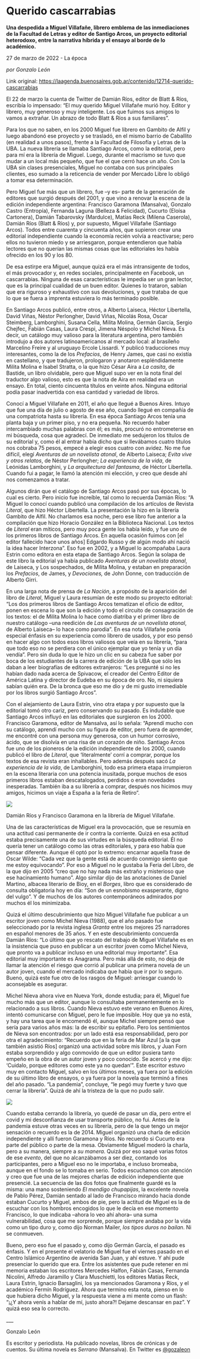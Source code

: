 # Querido cascarrabias

**Una despedida a Miguel Villafañe, librero emblema de las inmediaciones de la Facultad de Letras y editor de Santigo Arcos, un proyecto editorial heterodoxo, entre la narrativa híbrida y el ensayo al borde de lo académico.**

27 de marzo de 2022 - La época

_por Gonzalo León_

Link original: https://laagenda.buenosaires.gob.ar/contenido/12714-querido-cascarrabias



El 22 de marzo la cuenta de Twitter de Damián Ríos, editor de Blatt & Ríos, escribía lo impensado: “El muy querido Miguel Villafañe murió hoy. Editor y librero, muy generoso y muy inteligente. Los que fuimos sus amigos lo vamos a extrañar. Un abrazo de todo Blatt & Ríos a sus familiares”.




Para los que no saben, en los 2000 Miguel fue librero en Gambito de Alfil y luego abandonó ese proyecto y se trasladó, en el mismo barrio de Caballito (en realidad a unos pasos), frente a la Facultad de Filosofía y Letras de la UBA. La nueva librería se llamaba Santiago Arcos, como la editorial, pero para mí era la librería de Miguel. Luego, durante el macrismo se tuvo que mudar a un local más pequeño, que fue el que cerró hace un año. Con la UBA sin clases presenciales, Miguel no contaba con sus principales clientes, eso sumado a la reticencia de vender por Mercado Libre lo obligó a tomar esa determinación.




Pero Miguel fue más que un librero, fue –y es– parte de la generación de editores que surgió después del 2001, y que vino a renovar la escena de la edición independiente argentina: Francisco Garamona (Mansalva), Gonzalo Castro (Entropía), Fernanda Laguna (Belleza & Felicidad), Cucurto (Eloísa Cartonera), Damián Tabarovsky (Mardulce), Matías Reck (Milena Caserola), Damián Ríos (Blatt & Ríos) y, por supuesto, Miguel Villafañe (Santiago Arcos). Todos entre cuarenta y cincuenta años, que supieron crear una editorial independiente cuando la economía recién volvía a reactivarse; pero ellos no tuvieron miedo y se arriesgaron, porque entendieron que había lectores que no querían las mismas cosas que las editoriales les había ofrecido en los 90 y los 80.




De esa estirpe era Miguel, aunque quizá era el más intransigente de todos, el más provocador y, en redes sociales, principalmente en Facebook, un cascarrabias. Ninguna de esas características le impedía ser un gran lector, que es la principal cualidad de un buen editor. Quienes lo trataron, sabían que era riguroso y exhaustivo con sus devoluciones, y que trataba de que lo que se fuera a imprenta estuviera lo más terminado posible.




En Santiago Arcos publicó, entre otros, a Alberto Laiseca, Héctor Libertella, David Viñas, Néstor Perlongher, David Viñas, Nicolás Rosa, Oscar Steimberg, Lamborghini, Susana Cella, Milita Molina, Germán García, Sergio Chejfec, Fabián Casas, Laura Crespi, Jimena Néspolo y Michel Nieva. Es decir, un catálogo muy valioso para la literatura argentina, pero también introdujo a dos autores latinoamericanos al mercado local: al brasileño Marcelino Freire y al uruguayo Ercole Lissardi. Y publicó traducciones muy interesantes, como la de los *Prefacios*, de Henry James, que casi no existía en castellano, y que tradujeron, prologaron y anotaron espléndidamente Milita Molina e Isabel Stratta, o la que hizo César Aira a *La casita*, de Bastide, un libro olvidable, pero que Miguel supo ver en la nota final del traductor algo valioso, esto es que la nota de Aira en realidad era un ensayo. En total, ciento cincuenta títulos en veinte años. Ninguna editorial podía pasar inadvertida con esa cantidad y variedad de libros.




Conocí a Miguel Villafañe en 2011, el año que llegué a Buenos Aires. Intuyo que fue una día de julio o agosto de ese año, cuando llegué en compañía de una compatriota hasta su librería. En esa época Santiago Arcos tenía una planta baja y un primer piso, y no era pequeña. No recuerdo haber intercambiado muchas palabras con él; es más, procuró no entrometerse en mi búsqueda, cosa que agradecí. De inmediato me sedujeron los títulos de su editorial y, como él al entrar había dicho que si llevábamos cuatro títulos nos cobraba 75 pesos, empecé a elegir esos cuatro con avidez. No me fue difícil, elegí *Aventuras de un novelista atonal*, de Alberto Laiseca; *Evita vive y otros relatos*, de Néstor Perlongher; *La experiencia de la vida*, de Leónidas Lamborghini, y *La arquitectura del fantasma*, de Héctor Libertella. Cuando fui a pagar, le llamó la atención mi elección, y creo que desde ahí nos comenzamos a tratar.




Algunos dirán que el catálogo de Santiago Arcos pasó por sus épocas, lo cual es cierto. Pero inicio fue increíble, tal como lo recuerda Damián Ríos: “A Miguel lo conocí cuando publicó una compilación de los artículos de Revista *Literal*, que hizo Héctor Libertella. La presentación la hizo en la librería Gambito de Alfil. No charlamos esa noche, pero ese libro fue anterior a la compilación que hizo Horacio González en la Biblioteca Nacional. Los textos de *Literal* eran míticos, pero muy poca gente los había leído, y fue uno de los primeros libros de Santiago Arcos. En aquella ocasión fuimos con [el editor fallecido hace unos años] Edgardo Russo y de algún modo ahí nació la idea hacer Interzona”. Eso fue en 2002, y a Miguel lo acompañaba Laura Estrin como editora en esta etapa de Santiago Arcos. Según la solapa de este libro la editorial ya había publicado *Aventuras de un novelista atonal*, de Laiseca, y Los sospechados, de Milita Molina, y estaban en preparación los *Prefacios*, de James, y *Devociones,* de John Donne, con traducción de Alberto Girri.




En una larga nota de prensa de *La Nación*, a propósito de la aparición del libro de *Literal*, Miguel y Laura resumían de este modo su proyecto editorial: “Los dos primeros libros de Santiago Arcos tematizan el oficio de editor, ponen en escena lo que son la edición y todo el circuito de consagración de los textos: el de Milita Molina lo hace como diatriba y el primer libro de nuestro catálogo –una reedición de *Las aventuras de un novelista atonal*, de Alberto Laiseca– lo hace como parodia”. En esa nota Villafañe ponía especial énfasis en su experiencia como librero de usados, y por eso pensó en hacer algo con todos esos libros valiosos que veía en su librería, “para que todo eso no se perdiera con el único ejemplar que yo tenía y un día vendía”. Pero sin duda lo que le hizo un clic en su cabeza fue saber por boca de los estudiantes de la carrera de edición de la UBA que sólo les daban a leer biografías de editores extranjeros: “Les pregunté si no les habían dado nada acerca de Spivacow, el creador del Centro Editor de América Latina y director de Eudeba en su época de oro. No, ni siquiera sabían quién era. De la bronca que eso me dio y de mi gusto irremediable por los libros surgió Santiago Arcos”.




Con el alejamiento de Laura Estrin, vino otra etapa y por supuesto que la editorial tomó otro cariz, pero conservando su pasado. Es indudable que Santiago Arcos influyó en las editoriales que surgieron en los 2000. Francisco Garamona, editor de Mansalva, así lo señala: “Aprendí mucho con su catálogo, aprendí mucho con su figura de editor, pero fuera de aprender, me encontré con una persona muy generosa, con un humor corrosivo, ácido, que se disolvía en una risa de un corazón de niño. Santiago Arcos fue uno de los pioneros de la edición independiente de los 2000, cuando publicó el libro de *Literal*, que ‘literalmente’ corrí a comprar, porque los textos de esa revista eran inhallables. Pero además después sacó *La experiencia de la vida*, de Lamborghini, todo esa primera etapa irrumpieron en la escena literaria con una potencia inusitada, porque muchos de esos primeros libros estaban descatalogados, perdidos o eran novedades inesperadas. También iba a su librería a comprar, después nos hicimos muy amigos, hicimos un viaje a España a la feria de Retiro”.




![](https://cdn.feater.me/files/images/181513/90ac7387-cfad-4826-9804-79195b5669c9.jpg)




Damián Ríos y Francisco Garamona en la librería de Miguel Villafañe.




Una de las características de Miguel era la provocación, que se resumía en una actitud casi permanente de ir contra la corriente. Quizá en esa actitud estaba precisamente una de sus virtudes en la búsqueda editorial. Él no quería tener un catálogo como las otras editoriales, y para eso había que pensar diferente. Aunque él optó por lo extremo: encarnar aquella frase de Oscar Wilde: “Cada vez que la gente está de acuerdo conmigo siento que me estoy equivocando”. Por eso a Miguel no le gustaba la Feria del Libro, de la que dijo en 2005 “creo que no hay nada más extraño y misterioso que ese hacinamiento humano”. Algo similar dijo de las anotaciones de Daniel Martino, albacea literario de Bioy, en el *Borges*, libro que es considerado de consulta obligatoria hoy en día: “Son de un esnobismo exasperante, digno del vulgo”. Y de muchos de los autores contemporáneos admirados por muchos él los minimizaba.




Quizá el último descubrimiento que hizo Miguel Villafañe fue publicar a un escritor joven como Michel Nieva (1988), que el año pasado fue seleccionado por la revista inglesa *Granta* entre los mejores 25 narradores en español menores de 35 años. Y en este descubrimiento concuerda Damián Ríos: “Lo último que yo rescato del trabajo de Miguel Villafañe es en la insistencia que puso en publicar a un escritor joven como Michel Nieva, que pronto va a publicar incluso en una editorial muy importante”. Esa editorial muy importante es Anagrama. Pero más allá de esto, no deja de llamar la atención el riesgo que corrió al publicar una primera novela de un autor joven, cuando el mercado indicaba que había que ir por lo seguro. Bueno, quizá este fue otro de los rasgos de Miguel: arriesgar cuando lo aconsejable es asegurar.




Michel Nieva ahora vive en Nueva York, donde estudia; para él, Miguel fue mucho más que un editor, aunque lo consultaba permanentemente en lo relacionado a sus libros. Cuando Nieva estuvo este verano en Buenos Aires, intentó comunicarse con Miguel, pero le fue imposible. Hoy que ya no está, y hay una tarea que le encomendó él, aunque Michel siempre pensó que sería para varios años más: la de escribir su epitafio. Pero los sentimientos de Nieva son encontrados: por un lado está esa responsabilidad, pero por otra el agradecimiento: “Recuerdo que en la feria de Mar Azul [a la que también asistió Ríos] organizó una actividad sobre mis libros, y Juan Forn estaba sorprendido y algo conmovido de que un editor pusiera tanto empeño en la obra de un autor joven y poco conocido. Se acercó y me dijo: ‘Cuidalo, porque editores como este ya no quedan’”. Este escritor estuvo muy en contacto Miguel, salvo en los últimos meses, ya fuera por la edición de su último libro de ensayos, o ya fuera por la novela que terminó a fines del año pasado. “La pandemia”, concluye, “le pegó muy fuerte y tuvo que cerrar la librería”. Quizá de ahí la tristeza de la que no pudo salir.




![](https://cdn.feater.me/files/images/181521/c5485457-57aa-43d1-b6dc-112333ca8279.png)




Cuando estaba cerrando la librería, yo quedé de pasar un día, pero entre el covid y mi desconfianza de usar transporte público, no fui. Antes de la pandemia estuve otras veces en su librería, pero de la que tengo un mejor sensación o recuerdo es la de 2014. Miguel organizó una charla de edición independiente y allí fueron Garamona y Ríos. No recuerdo si Cucurto era parte del público o parte de la mesa. Obviamente Miguel moderó la charla, pero a su manera, siempre a *su manera*. Quizá por eso saqué varias fotos de ese *evento*, del que no alcanzábamos a ser diez, contando los participantes, pero a Miguel eso no le importaba, e incluso bromeaba, aunque en el fondo se lo tomaba en serio. Todos escuchamos con atención y creo que fue una de las mejores charlas de edición independiente que presencié. La secuencia de las dos fotos que finalmente guardé es la misma: una mano sosteniendo *El mendigo chupapijas*, la excelente novela de Pablo Pérez, Damián sentado al lado de Francisco mirando hacia donde estaban Cucurto y Miguel, ambos de pie, pero la actitud de Miguel es la de escuchar con los hombros encogidos lo que le decía en ese momento Francisco, lo que indicaba –ahora lo veo ahí ahora– una suma vulnerabilidad, cosa que me sorprende, porque siempre andaba por la vida como un tipo duro y, como dijo Norman Mailer, *los tipos duros no bailan*. Ni se conmueven.




Bueno, pero eso fue el pasado y, como dijo Germán García, el pasado es énfasis. Y en el presente el velatorio de Miguel fue el viernes pasado en el Centro Islámico Argentino de avenida San Juan, y ahí estuve. Y ahí pude presenciar lo querido que era. Entre los asistentes que pude retener en mi memoria estaban los escritores Mercedes Halfon, Fabián Casas, Fernanda Nicolini, Alfredo Jaramillo y Clara Muschietti, los editores Matías Reck, Laura Estrin, Ignacio Barsaglini, los ya mencionados Garamona y Ríos, y el académico Fermín Rodríguez. Ahora que termino esta nota, pienso en lo que hubiera dicho Miguel, y la respuesta viene a mi mente como un flash: “¡¿Y ahora venís a hablar de mí, justo ahora?! Dejame descansar en paz”. Y quizá eso sea lo correcto.




\_\_\_




Gonzalo León




Es escritor y periodista. Ha publicado novelas, libros de crónicas y de cuentos. Su última novela es *Serrano* (Mansalva). En Twitter es [@gozaleon](https://twitter.com/gozaleon/media)



